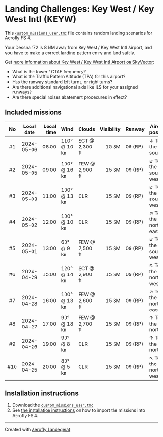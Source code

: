 # Landing Challenges: Key West / Key West Intl (KEYW)

This [`custom_missions_user.tmc`](./custom_missions_user.tmc) file contains random landing scenarios for Aerofly FS 4.

Your Cessna 172 is 8 NM away from Key West / Key West Intl Airport, and you have to make a correct landing pattern entry and land safely.

Get [more information about Key West / Key West Intl Airport on SkyVector](https://skyvector.com/airport/KEYW):

- What is the tower / CTAF frequency?
- What is the Traffic Pattern Altitude (TPA) for this airport?
- Has the runway standard left turns, or right turns?
- Are there additional navigational aids like ILS for your assigned runways?
- Are there special noises abatement procedures in effect?

## Included missions

| No  | Local date | Local time | Wind         | Clouds          | Visibility | Runway  | Aircraft position   |
| :-: | ---------- | ---------: | ------------ | --------------- | ---------: | ------- | ------------------- |
| #1  | 2024-05-06 |      08:00 | 110° @ 10 kn | SCT @  2,300 ft |      15 SM | 09 (RP) | ↓ To the south      |
| #2  | 2024-05-05 |      09:00 | 100° @ 16 kn | FEW @  2,900 ft |      15 SM | 09 (RP) | ↙ To the south-west |
| #3  | 2024-05-03 |      11:00 | 100° @ 13 kn | CLR             |      15 SM | 09 (RP) | ↙ To the south-west |
| #4  | 2024-05-02 |      12:00 | 100° @ 10 kn | CLR             |      15 SM | 09 (RP) | ↗ To the north-east |
| #5  | 2024-05-01 |      13:00 |  60° @  9 kn | FEW @  7,500 ft |      15 SM | 09 (RP) | ↙ To the south-west |
| #6  | 2024-04-29 |      15:00 | 120° @ 14 kn | SCT @  2,900 ft |      15 SM | 09 (RP) | ↖ To the north-west |
| #7  | 2024-04-28 |      16:00 | 100° @ 13 kn | FEW @  2,600 ft |      15 SM | 09 (RP) | ↗ To the north-east |
| #8  | 2024-04-27 |      17:00 |  90° @ 18 kn | FEW @  2,700 ft |      15 SM | 09 (RP) | ↑ To the north      |
| #9  | 2024-04-26 |      19:00 |  90° @  8 kn | CLR             |      15 SM | 09 (RP) | ↑ To the north      |
| #10 | 2024-04-25 |      20:00 |  80° @  5 kn | CLR             |      15 SM | 09 (RP) | ↖ To the north-west |
## Installation instructions

1. Download the [`custom_missions_user.tmc`](./custom_missions_user.tmc)
2. See [the installation instructions](https://fboes.github.io/aerofly-missions/docs/generic-installation.html) on how to import the missions into Aerofly FS 4.


---

Created with [Aerofly Landegerät](https://github.com/fboes/aerofly-patterns)